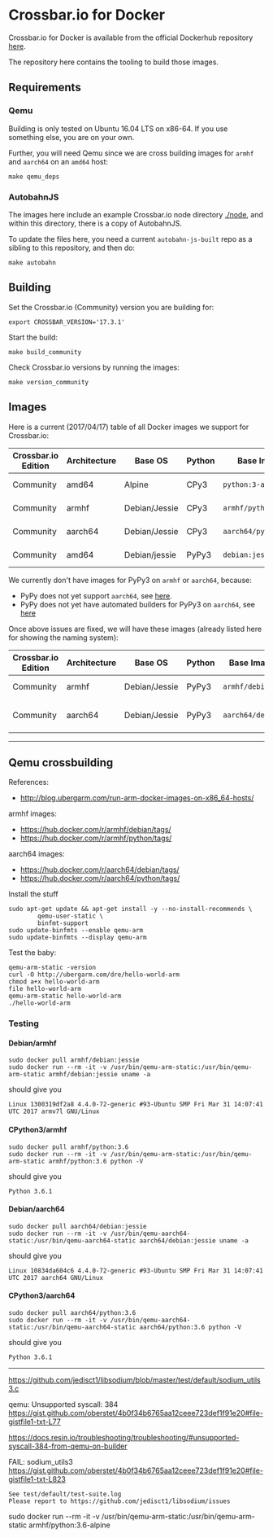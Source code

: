 # Crossbar.io for Docker

Crossbar.io for Docker is available from the official Dockerhub repository [here](https://hub.docker.com/r/crossbario/crossbar/).

The repository here contains the tooling to build those images.


## Requirements

### Qemu

Building is only tested on Ubuntu 16.04 LTS on x86-64. If you use something else, you are on your own.

Further, you will need Qemu since we are cross building images for `armhf` and `aarch64` on an `amd64` host:

```console
make qemu_deps
```

### AutobahnJS

The images here include an example Crossbar.io node directory [./node](./node), and within this directory, there is a copy of AutobahnJS.

To update the files here, you need a current `autobahn-js-built` repo as a sibling to this repository, and then do:

```console
make autobahn
```



## Building

Set the Crossbar.io (Community) version you are building for:

```console
export CROSSBAR_VERSION='17.3.1'
```

Start the build:

```console
make build_community
```

Check Crossbar.io versions by running the images:

```console
make version_community
```


## Images

Here is a current (2017/04/17) table of all Docker images we support for Crossbar.io:

Crossbar.io Edition | Architecture | Base OS | Python | Base Image | Dockerfile | Image Tag
---|---|---|---|---|---|---
Community | amd64 | Alpine | CPy3 | `python:3-alpine` | [Dockerfile.amd64-community-cpy3](Dockerfile.amd64-community-cpy3) | `crossbario/crossbar:community-cpy3`
Community | armhf | Debian/Jessie | CPy3 | `armhf/python:3.6` | [Dockerfile.armhf-community-cpy3](Dockerfile.armhf-community-cpy3) | `crossbario/crossbar-armhf:community-cpy3`
Community | aarch64 | Debian/Jessie | CPy3 | `aarch64/python:3.6` | [Dockerfile.aarch64-community-cpy3](Dockerfile.aarch64-community-cpy3) | `crossbario/crossbar-aarch64:community-cpy3`
Community | amd64 | Debian/jessie | PyPy3 | `debian:jessie` | [Dockerfile.amd64-community-pypy3](Dockerfile.amd64-community-pypy3) | `crossbario/crossbar:community-pypy3`

We currently don't have images for PyPy3 on `armhf` or `aarch64`, because:

* PyPy does not yet support `aarch64`, see [here](https://bitbucket.org/pypy/pypy/issues/2331/armv8-aarch64-or-aarch32-support).
* PyPy does not yet have automated builders for PyPy3 on `aarch64`, see [here](https://bitbucket.org/pypy/pypy/issues/2540/missing-pypy3-armhf-builder)

Once above issues are fixed, we will have these images (already listed here for showing the naming system):

Crossbar.io Edition | Architecture | Base OS | Python | Base Image | Dockerfile | Image Tag
---|---|---|---|---|---|---
Community | armhf | Debian/Jessie | PyPy3 | `armhf/debian` | [Dockerfile.armhf-community-cpy3](Dockerfile.armhf-community-cpy3) | `crossbario/crossbar-armhf:community-cpy3`
Community | aarch64 | Debian/Jessie | PyPy3 | `aarch64/debian` | [Dockerfile.aarch64-community-cpy3](Dockerfile.aarch64-community-cpy3) | `crossbario/crossbar-aarch64:community-cpy3


---

## Qemu crossbuilding

References:

* http://blog.ubergarm.com/run-arm-docker-images-on-x86_64-hosts/

armhf images:

* https://hub.docker.com/r/armhf/debian/tags/
* https://hub.docker.com/r/armhf/python/tags/

aarch64 images:

* https://hub.docker.com/r/aarch64/debian/tags/
* https://hub.docker.com/r/aarch64/python/tags/

Install the stuff

```console
sudo apt-get update && apt-get install -y --no-install-recommends \
        qemu-user-static \
        binfmt-support
sudo update-binfmts --enable qemu-arm
sudo update-binfmts --display qemu-arm
```

Test the baby:

```console
qemu-arm-static -version
curl -O http://ubergarm.com/dre/hello-world-arm
chmod a+x hello-world-arm
file hello-world-arm
qemu-arm-static hello-world-arm
./hello-world-arm
```

### Testing

#### Debian/armhf

```console
sudo docker pull armhf/debian:jessie
sudo docker run --rm -it -v /usr/bin/qemu-arm-static:/usr/bin/qemu-arm-static armhf/debian:jessie uname -a
```

should give you

```console
Linux 1300319df2a8 4.4.0-72-generic #93-Ubuntu SMP Fri Mar 31 14:07:41 UTC 2017 armv7l GNU/Linux
```

#### CPython3/armhf

```console
sudo docker pull armhf/python:3.6
sudo docker run --rm -it -v /usr/bin/qemu-arm-static:/usr/bin/qemu-arm-static armhf/python:3.6 python -V
```

should give you

```console
Python 3.6.1
```

#### Debian/aarch64


```console
sudo docker pull aarch64/debian:jessie
sudo docker run --rm -it -v /usr/bin/qemu-aarch64-static:/usr/bin/qemu-aarch64-static aarch64/debian:jessie uname -a
```

should give you

```console
Linux 10834da604c6 4.4.0-72-generic #93-Ubuntu SMP Fri Mar 31 14:07:41 UTC 2017 aarch64 GNU/Linux
```

#### CPython3/aarch64

```console
sudo docker pull aarch64/python:3.6
sudo docker run --rm -it -v /usr/bin/qemu-aarch64-static:/usr/bin/qemu-aarch64-static aarch64/python:3.6 python -V
```

should give you

```console
Python 3.6.1
```

-----

https://github.com/jedisct1/libsodium/blob/master/test/default/sodium_utils3.c


qemu: Unsupported syscall: 384
https://gist.github.com/oberstet/4b0f34b6765aa12ceee723def1f91e20#file-gistfile1-txt-L77


https://docs.resin.io/troubleshooting/troubleshooting/#unsupported-syscall-384-from-qemu-on-builder


FAIL: sodium_utils3
https://gist.github.com/oberstet/4b0f34b6765aa12ceee723def1f91e20#file-gistfile1-txt-L823



    See test/default/test-suite.log
    Please report to https://github.com/jedisct1/libsodium/issues



sudo docker run --rm -it -v /usr/bin/qemu-arm-static:/usr/bin/qemu-arm-static armhf/python:3.6-alpine
